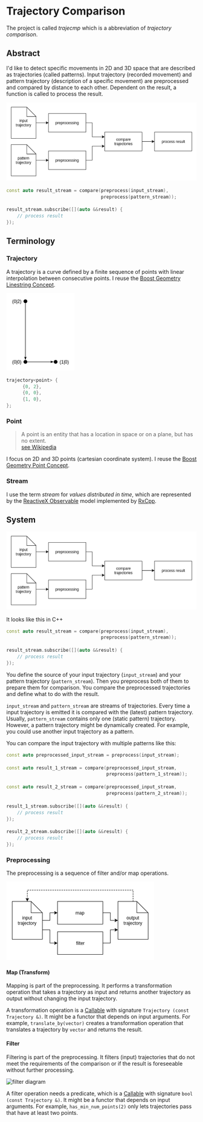 # Trajectory Comparison

The project is called _trajecmp_ which is a abbreviation of _trajectory comparison_.

## Abstract

I'd like to detect specific movements in 2D and 3D space that are described as trajectories (called patterns).
Input trajectory (recorded movement) and pattern trajectory (description of a specific movement) are preprocessed and
compared by distance to each other. Dependent on the result, a function is called to process the result.

![system diagram](img/system-diagram.png)

```c++
const auto result_stream = compare(preprocess(input_stream),
                                   preprocess(pattern_stream));

result_stream.subscribe([](auto &&result) {
    // process result
});
```

## Terminology

### Trajectory

A trajectory is a curve defined by a finite sequence of points with linear interpolation between consecutive points.
I reuse the [Boost Geometry Linestring Concept].

![trajectory example](img/trajectory-L.png)

```c++
trajectory<point> {
      {0, 2},
      {0, 0},
      {1, 0},
};
```

[Boost Geometry Linestring Concept]: http://www.boost.org/doc/libs/1_60_0/libs/geometry/doc/html/geometry/reference/concepts/concept_linestring.html


### Point

> A point is an entity that has a location in space or on a plane,
> but has no extent.  
> [see Wikipedia](http://en.wikipedia.org/wiki/Point_(geometry))

I focus on 2D and 3D points (cartesian coordinate system). I reuse the [Boost Geometry Point Concept].

[Boost Geometry Point Concept]: http://www.boost.org/doc/libs/1_60_0/libs/geometry/doc/html/geometry/reference/concepts/concept_point.html


### Stream

I use the term _stream_ for _values distributed in time_,
which are represented by the [ReactiveX Observable][ReactiveX Intro] model implemented by [RxCpp].  

[ReactiveX Intro]: http://reactivex.io/intro.html
[RxCpp]: https://github.com/Reactive-Extensions/RxCpp


## System

![system diagram](img/system-diagram.png)

It looks like this in C++

```c++
const auto result_stream = compare(preprocess(input_stream),
                                   preprocess(pattern_stream));

result_stream.subscribe([](auto &&result) {
    // process result
});
```

You define the source of your input trajectory (`input_stream`) and your pattern trajectory (`pattern_stream`).
Then you preprocess both of them to prepare them for comparison.
You compare the preprocessed trajectories and define what to do with the result.

`input_stream` and `pattern_stream` are streams of trajectories.
Every time a input trajectory is emitted it is compared with the (latest) pattern trajectory.
Usually, `pattern_stream` contains only one (static pattern) trajectory.
However, a pattern trajectory might be dynamically created.
For example, you could use another input trajectory as a pattern.

You can compare the input trajectory with multiple patterns like this:

```c++
const auto preprocessed_input_stream = preprocess(input_stream);

const auto result_1_stream = compare(preprocessed_input_stream,
                                     preprocess(pattern_1_stream));

const auto result_2_stream = compare(preprocessed_input_stream,
                                     preprocess(pattern_2_stream));

result_1_stream.subscribe([](auto &&result) {
    // process result
});

result_2_stream.subscribe([](auto &&result) {
    // process result
});
```


### Preprocessing

The preprocessing is a sequence of filter and/or map operations.

![preprocessing diagram](img/preprocessing.png)


#### Map (Transform)

Mapping is part of the preprocessing.
It performs a transformation operation that takes a trajectory as input and returns another trajectory as output
without changing the input trajectory.

A transformation operation is a [Callable][Callable] with signature `Trajectory (const Trajectory &)`.
It might be a functor that depends on input arguments.
For example, `translate_by(vector)` creates a transformation operation that translates a trajectory by `vector` and
returns the result.

[Callable]: http://en.cppreference.com/w/cpp/concept/Callable


#### Filter

Filtering is part of the preprocessing.
It filters (input) trajectories that do not meet the requirements of the comparison or
if the result is foreseeable without further processing.

![filter diagram](http://reactivex.io/documentation/operators/images/filter.png)

A filter operation needs a predicate, which is a [Callable] with signature `bool (const Trajectory &)`.
It might be a functor that depends on input arguments.
For example, `has_min_num_points(2)` only lets trajectories pass that have at least two points.
